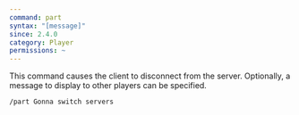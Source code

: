 ```yaml
---
command: part
syntax: "[message]"
since: 2.4.0
category: Player
permissions: ~
---
```


This command causes the client to disconnect from the server. Optionally, a message to display to other players can be specified.

```
/part Gonna switch servers
```

